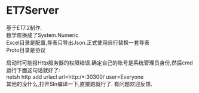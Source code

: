 # ET7Server
 基于ET7.2制作.  
 数学库换成了System.Numeric  
 Excel目录是配置,导表只导出Json.正式使用自行替换一套导表  
 Proto目录是协议  

 启动时可能报Http服务器的权限错误.确定自己的账号是系统管理员身份,然后cmd运行下面这句话就好了:  
 netsh http add urlacl url=http:/*:30300/ user=Everyone   
 其他的没什么,打开Sln编译一下,直接跑就行了.
 有问题欢迎反馈.
